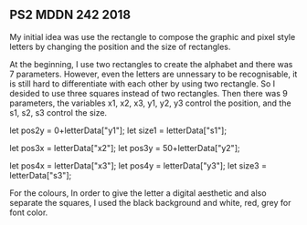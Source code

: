 ## PS2 MDDN 242 2018

My initial idea was use the rectangle to compose the graphic and pixel style letters by changing the position and the size of rectangles. 

At the beginning, I use two rectangles to create the alphabet and there was 7 parameters. However, even the letters are unnessary to be recognisable, it is still hard to differentiate with each other by using two rectangle. So I desided to use three squares instead of two rectangles. Then there was 9 parameters, the variables x1, x2, x3, y1, y2, y3 control the position, and the s1, s2, s3 control the size.

let pos2y = 0+letterData["y1"];
  let size1 = letterData["s1"];

  let pos3x = letterData["x2"];
  let pos3y = 50+letterData["y2"];

  let pos4x = letterData["x3"];
  let pos4y = letterData["y3"];
  let size3 = letterData["s3"];

For the colours, In order to give the letter a digital aesthetic and also separate the squares, I used the black background and white, red, grey for font color. 

  